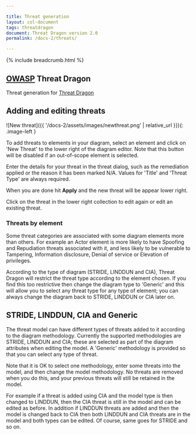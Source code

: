 ```yaml
---

title: Threat generation
layout: col-document
tags: threatdragon
document: Threat Dragon version 2.0
permalink: /docs-2/threats/

---
```


{% include breadcrumb.html %}
<style type="text/css">
.image-left {
  display: block;
  margin-left: auto;
  margin-right: 15px;
  float: left;
}
</style>

## [OWASP](https://www.owasp.org) Threat Dragon

Threat generation for [Threat Dragon](http://owasp.org/www-project-threat-dragon)

## Adding and editing threats

![New threat]({{ '/docs-2/assets/images/newthreat.png' | relative_url }}){: .image-left }

To add threats to elements in your diagram, select an element
and click on 'New Threat' to the lower right of the diagram editor.
Note that this button will be disabled if an out-of-scope element is selected.

Enter the details for your threat in the threat dialog,
such as the remediation applied or the reason it has been marked N/A.
Values for 'Title' and 'Threat Type' are always required.

When you are done hit **Apply** and the new threat will be appear lower right.

Click on the threat in the lower right collection to edit again or edit an existing threat.

### Threats by element

Some threat categories are associated with some diagram elements more than others.
For example an Actor element is more likely to have Spoofing and Repudiation threats
associated with it, and less likely to be vulnerable to
Tampering, Information disclosure, Denial of service or Elevation of privileges.

According to the type of diagram (STRIDE, LINDDUN and CIA),
Threat Dragon will restrict the threat type according to  the element chosen.
If you find this too restrictive then change the diagram type to 'Generic'
and this will allow you to select any threat type for any type of element;
you can always change the diagram back to STRIDE, LINDDUN or CIA later on.

## STRIDE, LINDDUN, CIA and Generic

The threat model can have different types of threats added to it according to the diagram methodology.
Currently the supported methodologies are STRIDE, LINDDUN and CIA;
these are selected as part of the diagram attributes when editing the model.
A 'Generic' methodology is provided so that you can select any type of threat.

Note that it is OK to select one methodology, enter some threats into the model,
and then change the model methodology. No threats are removed when you do this,
and your previous threats will still be retained in the model.

For example if a threat is added using CIA and the model type is then changed to LINDDUN,
then the CIA threat is still in the model and can be edited as before.
In addition if LINDDUN threats are added and then the model is changed back to CIA
then both LINDDUN and CIA threats are in the model and both types can be edited.
Of course, same goes for STRIDE and so on.
